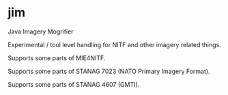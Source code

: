 # jim
Java Imagery Mogrifier

Experimental / tool level handling for NITF and other imagery related things.

Supports some parts of MIE4NITF.

Supports some parts of STANAG 7023 (NATO Primary Imagery Format).

Supports some parts of STANAG 4607 (GMTI).

